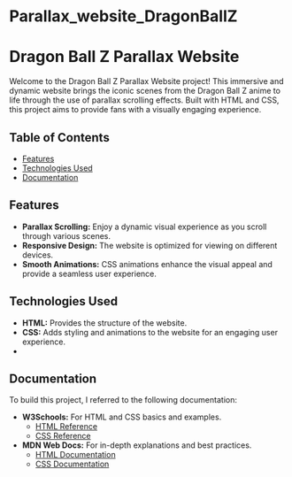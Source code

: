 # Parallax_website_DragonBallZ
# Dragon Ball Z Parallax Website

Welcome to the Dragon Ball Z Parallax Website project! This immersive and dynamic website brings the iconic scenes from the Dragon Ball Z anime to life through the use of parallax scrolling effects. Built with HTML and CSS, this project aims to provide fans with a visually engaging experience.

## Table of Contents

- [Features](#features)
- [Technologies Used](#technologies-used)
- [Documentation](#documentation)


## Features

- **Parallax Scrolling:** Enjoy a dynamic visual experience as you scroll through various scenes.
- **Responsive Design:** The website is optimized for viewing on different devices.
- **Smooth Animations:** CSS animations enhance the visual appeal and provide a seamless user experience.

## Technologies Used

- **HTML:** Provides the structure of the website.
- **CSS:** Adds styling and animations to the website for an engaging user experience.
- 
## Documentation

To build this project, I referred to the following documentation:

- **W3Schools:** For HTML and CSS basics and examples.
  - [HTML Reference](https://www.w3schools.com/tags/)
  - [CSS Reference](https://www.w3schools.com/cssref/)
- **MDN Web Docs:** For in-depth explanations and best practices.
  - [HTML Documentation](https://developer.mozilla.org/en-US/docs/Web/HTML)
  - [CSS Documentation](https://developer.mozilla.org/en-US/docs/Web/CSS)

